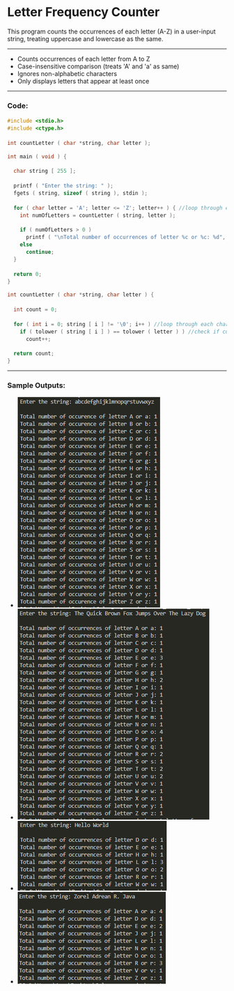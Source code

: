 # Letter Frequency Counter
This program counts the occurrences of each letter (A-Z) in a user-input string, treating uppercase and lowercase as the same.

---
-   Counts occurrences of each letter from A to Z
-   Case-insensitive comparison (treats 'A' and 'a' as same)
-   Ignores non-alphabetic characters
-   Only displays letters that appear at least once

---
### Code:
```c
#include <stdio.h>
#include <ctype.h>

int countLetter ( char *string, char letter );
```

```c
int main ( void ) {

  char string [ 255 ];

  printf ( "Enter the string: " );
  fgets ( string, sizeof ( string ), stdin );

  for ( char letter = 'A'; letter <= 'Z'; letter++ ) { //loop through each letter from  A to Z
    int numOfLetters = countLetter ( string, letter );
    
    if ( numOfLetters > 0 )
      printf ( "\nTotal number of occurrences of letter %c or %c: %d", letter, tolower ( letter ), numOfLetters );
    else
      continue;
  }

  return 0;
}

```

```c
int countLetter ( char *string, char letter ) {

  int count = 0;

  for ( int i = 0; string [ i ] != '\0'; i++ ) //loop through each character until null terminator is reached
    if ( tolower ( string [ i ] ) == tolower ( letter ) ) //check if current character matches the target letter
      count++;
  
  return count;
}
```

---
### Sample Outputs:
- ![sample output 1](https://github.com/zoreladrean/C-language-codes/blob/main/count_letters_frequency/sampleOutput1.PNG)
- ![sample output 2](https://github.com/zoreladrean/C-language-codes/blob/main/count_letters_frequency/sampleOutput2.PNG)
- ![sample output 3](https://github.com/zoreladrean/C-language-codes/blob/main/count_letters_frequency/sampleOutput3.PNG)
- ![sample output 4](https://github.com/zoreladrean/C-language-codes/blob/main/count_letters_frequency/sampleOutput4.PNG)